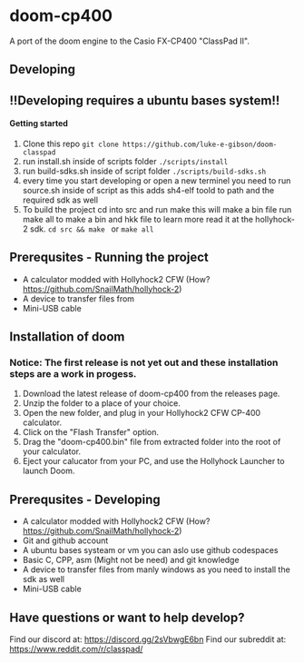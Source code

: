 # doom-cp400
A port of the doom engine to the Casio FX-CP400 "ClassPad II". 

## Developing
## **!!Developing requires a ubuntu bases system!!**

#### Getting started
1. Clone this repo ```git clone https://github.com/luke-e-gibson/doom-classpad ```
2. run install.sh inside of scripts folder ```./scripts/install ```
3. run build-sdks.sh inside of script folder ```./scripts/build-sdks.sh ```
4. every time you start developing or open a new terminel you need to run source.sh inside of script as this adds sh4-elf toold to path and the required sdk as well
5. To build the project cd into src and run make this will make a bin file run make all to make a bin and hkk file to learn more read it at the hollyhock-2 sdk. ``` cd src && make  ``` or ``` make all ```

## Prerequsites - Running the project
- A calculator modded with Hollyhock2 CFW (How? https://github.com/SnailMath/hollyhock-2)
- A device to transfer files from
- Mini-USB cable

## Installation of doom
### Notice: The first release is not yet out and these installation steps are a work in progess.

1. Download the latest release of doom-cp400 from the releases page.
2. Unzip the folder to a place of your choice.
3. Open the new folder, and plug in your Hollyhock2 CFW CP-400 calculator.
4. Click on the "Flash Transfer" option.
5. Drag the "doom-cp400.bin" file from extracted folder into the root of your calculator.
6. Eject your calucator from your PC, and use the Hollyhock Launcher to launch Doom.


## Prerequsites - Developing 
- A calculator modded with Hollyhock2 CFW (How? https://github.com/SnailMath/hollyhock-2)
- Git and github account
- A ubuntu bases systeam or vm you can aslo use github codespaces
- Basic C, CPP, asm (Might not be need) and git knowledge
- A device to transfer files from manly windows as you need to install the sdk as well
- Mini-USB cable

## Have questions or want to help develop?

Find our discord at: https://discord.gg/2sVbwgE6bn
Find our subreddit at: https://www.reddit.com/r/classpad/
